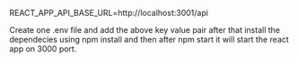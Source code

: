 REACT_APP_API_BASE_URL=http://localhost:3001/api

Create one .env file and add the above key value pair after that install the dependecies using npm install and then after npm start 
it will start the react app on 3000 port.
